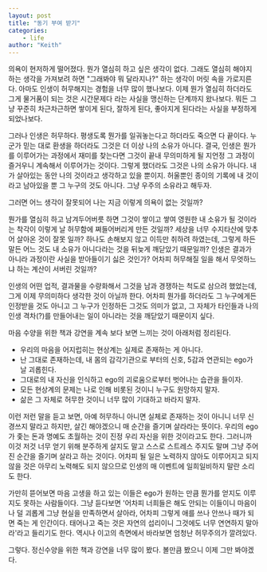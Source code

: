 ```yaml
---
layout: post
title: "동기 부여 받기"
categories:
    - life
author: "Keith"
---
```


의욕이 현저하게 떨어졌다. 뭔가 열심히 하고 싶은 생각이 없다. 그래도 열심히 해야지 하는 생각을 가져보려 하면 "그래봐야 뭐 달라지나?" 하는 생각이 머릿 속을 가로지른다. 아마도 인생이 허무해지는 경험을 너무 많이 했나보다. 이제 뭔가 열심히 하더라도 그게 물거품이 되는 것은 시간문제다 라는 사실을 맹신하는 단계까지 왔나보다. 뭐든 그냥 꾸준히 차근차근하면 쌓이게 된다, 잘하게 된다, 좋아지게 된다라는 사실을 부정하게 되었나보다.

그러나 인생은 허무하다. 평생도록 뭔가를 일궈놓는다고 하더라도 죽으면 다 끝이다. 누군가 믿는 대로 환생을 하더라도 그것은 더 이상 나의 소유가 아니다. 결국, 인생은 뭔가를 이루어가는 과정에서 재미를 찾는다면 그것이 끝내 무의미하게 될 지언정 그 과정이 즐거우니 계속해서 이루어가는 것이다. 그렇게 했더라도 그것은 나의 소유가 아니다. 내가 살아있는 동안 나의 것이라고 생각하고 있을 뿐이지. 허울뿐인 종이의 기록에 내 것이라고 남아있을 뿐 그 누구의 것도 아니다. 그냥 우주의 소유라고 해두자.

그러면 어느 생각이 잘못되어 나는 지금 이렇게 의욕이 없는 것일까? 

뭔가를 열심히 하고 남겨두어버릇 하면 그것이 쌓이고 쌓여 영원한 내 소유가 될 것이라는 착각이 이렇게 날 허무함에 쪄들어버리게 만든 것일까? 세상을 너무 수지타산에 맞추어 살아온 것이 잘못 일까? 하나도 손해보지 않고 이득만 취하려 하였는데, 그렇게 하든 말든 어느 것도 내 소유가 아니다라는 것을 뒤늦게 깨닫았기 때문일까? 인생은 결과가 아니라 과정이란 사실을 받아들이기 싫은 것인가? 어차피 허무해질 일을 해서 무엇하느냐 하는 계산이 서버린 것일까?

인생의 어떤 업적, 결과물을 수량화해서 그것을 남과 경쟁하는 척도로 삼으려 했었는데, 그게 이제 무의미하다 생각한 것이 아닐까 한다. 어차피 뭔가를 하더라도 그 누구에게든 인정받을 것도 아니고 그 누구가 인정하든 그것도 의미가 없고, 그 자체가 타인들과 나의 인생 격차(?)를 만들어내는 일이 아니라는 것을 깨닫았기 때문이지 싶다. 

마음 수양을 위한 책과 강연을 계속 보다 보면 느끼는 것이 아래처럼 정리된다.

* 우리의 마음을 어지럽히는 현상계는 실제로 존재하는 게 아니다.
* 난 그대로 존재하는데, 내 몸의 감각기관으로 부터의 신호, 5감과 연관되는 ego가 날 괴롭힌다.
* 그대로의 내 자신을 인식하고 ego의 괴로움으로부터 벗어나는 습관을 들이자.
* 모든 현상계의 문제는 나로 인해 비롯된 것이니 누구도 원망하지 말자.
* 삶은 그 자체로 허무한 것이니 너무 많이 기대하고 바라지 말자.

이런 저런 말을 듣고 보면, 아예 허무하니 아니면 실체로 존재하는 것이 아니니 너무 신경쓰지 말라고 하지만, 살긴 해야겠으니 매 순간을 즐기며 살라라는 뜻이다. 우리의 ego가 좇는 돈과 명예도 초월하는 것이 진정 우리 자신을 위한 것이라고도 한다. 그러니까 이것 저것 너무 얻기 위해 분주하게 살지도 말고 스스로 스트레스 주지도 말며 그냥 주어진 순간을 즐기며 살라고 하는 것이다. 어차피 될 일은 노력하지 않아도 이루어지고 되지 않을 것은 아무리 노력해도 되지 않으므로 인생의 매 이벤트에 일희일비하지 말란 소리도 한다.

가만히 뜯어보면 마음 고생을 하고 있는 이들은 ego가 원하는 만큼 뭔가를 얻지도 이루지도 못하는 사람들이다. 그냥 듣다보면 '어차피 너희들은 해도 안되는 이들이니 마음이나 덜 괴롭게 그냥 현실을 만족하면서 살아라, 어차피 그렇게 애를 쓰나 안쓰나 때가 되면 죽는 게 인간이다. 태어나고 죽는 것은 자연의 섭리이니 그것에도 너무 연연하지 말아라'라고 들리기도 한다. 역시나 이고의 측면에서 바라보면 엄청난 허무주의가 깔려있다. 

그렇다. 정신수양을 위한 책과 강연을 너무 많이 봤다. 볼만큼 봤으니 이제 그만 봐야겠다.

